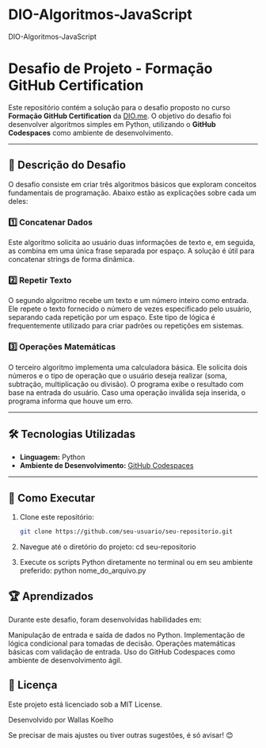 # DIO-Algoritmos-JavaScript
DIO-Algoritmos-JavaScript

# Desafio de Projeto - Formação GitHub Certification

Este repositório contém a solução para o desafio proposto no curso **Formação GitHub Certification** da [DIO.me](https://www.dio.me/). O objetivo do desafio foi desenvolver algoritmos simples em Python, utilizando o **GitHub Codespaces** como ambiente de desenvolvimento.

---

## 📝 Descrição do Desafio

O desafio consiste em criar três algoritmos básicos que exploram conceitos fundamentais de programação. Abaixo estão as explicações sobre cada um deles:

### 1️⃣ Concatenar Dados
Este algoritmo solicita ao usuário duas informações de texto e, em seguida, as combina em uma única frase separada por espaço. A solução é útil para concatenar strings de forma dinâmica.

### 2️⃣ Repetir Texto
O segundo algoritmo recebe um texto e um número inteiro como entrada. Ele repete o texto fornecido o número de vezes especificado pelo usuário, separando cada repetição por um espaço. Este tipo de lógica é frequentemente utilizado para criar padrões ou repetições em sistemas.

### 3️⃣ Operações Matemáticas
O terceiro algoritmo implementa uma calculadora básica. Ele solicita dois números e o tipo de operação que o usuário deseja realizar (soma, subtração, multiplicação ou divisão). O programa exibe o resultado com base na entrada do usuário. Caso uma operação inválida seja inserida, o programa informa que houve um erro.

---

## 🛠️ Tecnologias Utilizadas
- **Linguagem:** Python
- **Ambiente de Desenvolvimento:** [GitHub Codespaces](https://github.com/features/codespaces)

---

## 🚀 Como Executar
1. Clone este repositório:
   ```bash
   git clone https://github.com/seu-usuario/seu-repositorio.git

2. Navegue até o diretório do projeto:
cd seu-repositorio

3. Execute os scripts Python diretamente no terminal ou em seu ambiente preferido:
python nome_do_arquivo.py


## 🏆 Aprendizados

Durante este desafio, foram desenvolvidas habilidades em:

Manipulação de entrada e saída de dados no Python.
Implementação de lógica condicional para tomadas de decisão.
Operações matemáticas básicas com validação de entrada.
Uso do GitHub Codespaces como ambiente de desenvolvimento ágil.


## 📜 Licença

Este projeto está licenciado sob a MIT License.

Desenvolvido por Wallas Koelho


Se precisar de mais ajustes ou tiver outras sugestões, é só avisar! 😊
